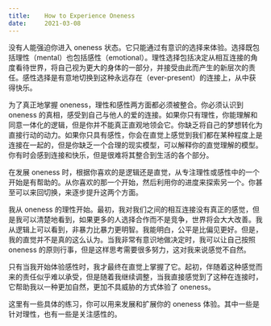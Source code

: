 ```yaml
---
title:    How to Experience Oneness
date:     2021-03-08
---
```


没有人能强迫你进入 oneness 状态。它只能通过有意识的选择来体验。选择既包括理性（mental）也包括感性（emotional）。理性选择包括决定从相互连接的角度看待世界，将自己视为更大的身体的一部分，并接受由此而产生的新层次的责任。感性选择是有意地切换到这种永远存在（ever-present）的连接上，从中获得快乐。

为了真正地掌握 oneness，理性和感性两方面都必须被整合。你必须认识到 oneness 的真相，感受到自己与他人的爱的连接。如果你只有理性，你能理解和同意一体化的逻辑，但是你并不能真正直观地领会它。你缺乏将自己的梦想转化为直接行动的动力。如果你只具有感性，你会在直觉上感觉到我们都在某种程度上是连接在一起的，但是你缺乏一个合理的现实模型，可以解释你的直觉理解的模型。你有时会感到连接和快乐，但是很难将其整合到生活的各个部分。

在发展 oneness 时，根据你喜欢的是逻辑还是直觉，从专注理性或感性中的一个开始是有帮助的。从你喜欢的那一个开始，然后利用你的进度来探索另一个。你甚至可以来回切换，来逐步提升这两个方面。

我从 oneness 的理性开始。最初，我对我们之间的相互连接没有真正的感觉，但是我可以清楚地看到，如果更多的人选择合作而不是竞争，世界将会大大改善。我从逻辑上可以看到，非暴力比暴力更明智。我能明白，公平是比偏见更好。但是，我的直觉并不是真的这么认为。当我非常有意识地做决定时，我可以让自己按照 oneness 的原则行事，但是这样思考需要很多努力，这对我来说感觉不自然。

只有当我开始体验感性时，我才最终在直觉上掌握了它。起初，伴随着这种感觉而来的责任似乎难以承受，但是随着我继续调整，当我直接感觉到了这种在连接时，它帮助我以一种更加自然，更加不具威胁的方式体验了 oneness。

这里有一些具体的练习，你可以用来发展和扩展你的 oneness 体验。其中一些是针对理性，也有一些是关注感性的。

